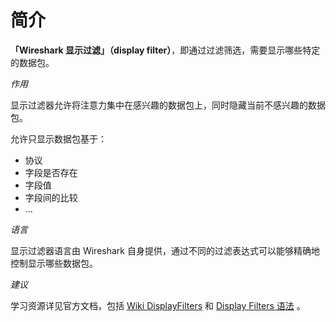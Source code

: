 # 简介

**「Wireshark 显示过滤」（display filter）**，即通过过滤筛选，需要显示哪些特定的数据包。


_作用_


显示过滤器允许将注意力集中在感兴趣的数据包上，同时隐藏当前不感兴趣的数据包。

允许只显示数据包基于：

- 协议
- 字段是否存在
- 字段值
- 字段间的比较
- ...



_语言_

显示过滤器语言由 Wireshark 自身提供，通过不同的过滤表达式可以能够精确地控制显示哪些数据包。


_建议_


学习资源详见官方文档，包括  [Wiki DisplayFilters](https://gitlab.com/wireshark/wireshark/-/wikis/DisplayFilters) 和 [Display Filters 语法](https://www.wireshark.org/docs/wsug_html_chunked/ChWorkBuildDisplayFilterSection.html) 。




